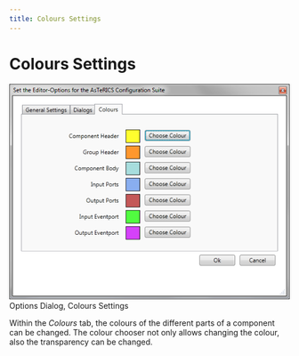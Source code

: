 ```yaml
---
title: Colours Settings
---
```


# Colours Settings

![Screenshot: Options Dialog, Colours Settings](./img/Colour_settings.png "Screenshot: Options Dialog, Colours Settings")  
Options Dialog, Colours Settings

Within the _Colours_ tab, the colours of the different parts of a component can be changed. The colour chooser not only allows changing the colour, also the transparency can be changed.
